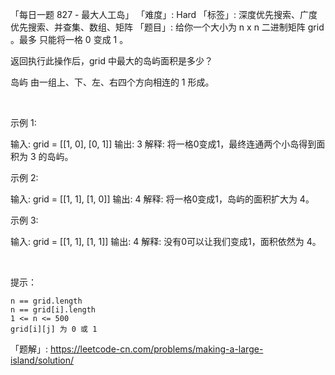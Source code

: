 「每日一题 827 - 最大人工岛」
「难度」: Hard
「标签」: 深度优先搜索、广度优先搜索、并查集、数组、矩阵
「题目」: 给你一个大小为 n x n 二进制矩阵 grid 。最多 只能将一格 0 变成 1 。

返回执行此操作后，grid 中最大的岛屿面积是多少？

岛屿 由一组上、下、左、右四个方向相连的 1 形成。

 

示例 1:

输入: grid = [[1, 0], [0, 1]]
输出: 3
解释: 将一格0变成1，最终连通两个小岛得到面积为 3 的岛屿。


示例 2:

输入: grid = [[1, 1], [1, 0]]
输出: 4
解释: 将一格0变成1，岛屿的面积扩大为 4。

示例 3:

输入: grid = [[1, 1], [1, 1]]
输出: 4
解释: 没有0可以让我们变成1，面积依然为 4。

 

提示：


	n == grid.length
	n == grid[i].length
	1 <= n <= 500
	grid[i][j] 为 0 或 1



「题解」: https://leetcode-cn.com/problems/making-a-large-island/solution/